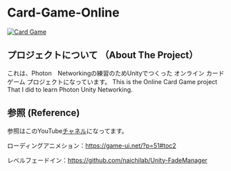 # Card-Game-Online
[![Card Game](https://i.ibb.co/Rp7C7Ww/2-PNG.png)](https://youtu.be/EkYyhLMAYMg")

<!-- ABOUT THE PROJECT -->
## プロジェクトについて （About The Project）
これは、Photon　Networkingの練習のためUnityでつくった オンライン カード ゲーム プロジェクトになっています。
This is the Online Card Game project That I did to learn Photon Unity Networking.

<!-- ABOUT THE PROJECT -->
## 参照 (Reference)
参照はこのYouTube[チャネル](https://zenn.dev/o8que/books/bdcb9af27bdd7d)になってます。

ローディングアニメション：https://game-ui.net/?p=51#toc2

レベルフェードイン：https://github.com/naichilab/Unity-FadeManager

<!--
### 入門 (Getting Started)

To Run This project, Clone this project to your local repository 
and play Level.scene.

#### 特徴 (Features)

 * Top down Character walk
 * NPC
    - NPC Roam around
    - NPC talk
 * Pokemon
    - learn new moves
    - Type Advantages
    - Stat Moves can increase or decrease Attack/ defence / speed etc.
 * dialog system with Scriptable object
 * NPC Roam around
 * Random encounter of wild pokemon when walking in the grass
 * Turn based battle system 
 * Pokemon and Movement system with scriptable object
 * Pokemon can learn new moves
 * different kind of learnable moves ( normal moves, Stat change such as improve attack )
 * Change pokemon when battling or when a pokemon is fainted
-->
